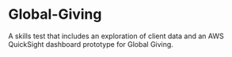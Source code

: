# Global-Giving
A skills test that includes an exploration of client data and an AWS QuickSight dashboard prototype for Global Giving.
